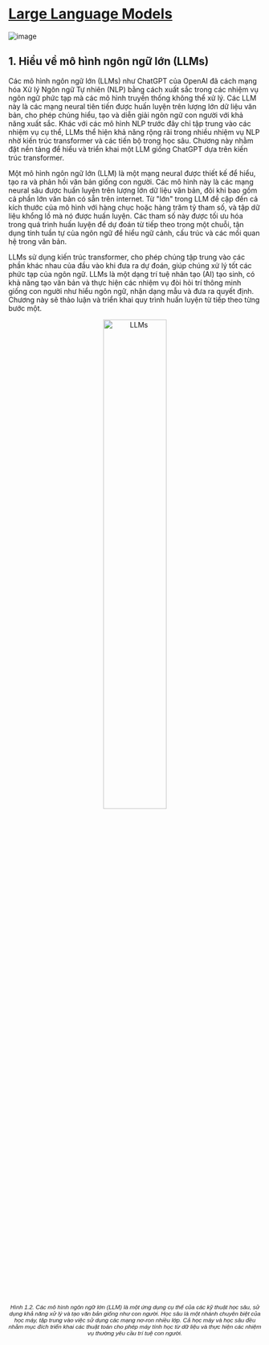 # [Large Language Models](https://www.manning.com/books/build-a-large-language-model-from-scratch)
![image](https://github.com/trunghachi/DLLearning/assets/45091486/269260be-6e47-48c9-a8f7-0bd1a55aa083)


## 1. Hiểu về mô hình ngôn ngữ lớn (LLMs)
Các mô hình ngôn ngữ lớn (LLMs) như ChatGPT của OpenAI đã cách mạng hóa Xử lý Ngôn ngữ Tự nhiên (NLP) bằng cách xuất sắc trong các nhiệm vụ ngôn ngữ phức tạp mà các mô hình truyền thống không thể xử lý. Các LLM này là các mạng neural tiên tiến được huấn luyện trên lượng lớn dữ liệu văn bản, cho phép chúng hiểu, tạo và diễn giải ngôn ngữ con người với khả năng xuất sắc. Khác với các mô hình NLP trước đây chỉ tập trung vào các nhiệm vụ cụ thể, LLMs thể hiện khả năng rộng rãi trong nhiều nhiệm vụ NLP nhờ kiến trúc transformer và các tiến bộ trong học sâu. Chương này nhằm đặt nền tảng để hiểu và triển khai một LLM giống ChatGPT dựa trên kiến trúc transformer.

Một mô hình ngôn ngữ lớn (LLM) là một mạng neural được thiết kế để hiểu, tạo ra và phản hồi văn bản giống con người. Các mô hình này là các mạng neural sâu được huấn luyện trên lượng lớn dữ liệu văn bản, đôi khi bao gồm cả phần lớn văn bản có sẵn trên internet. Từ "lớn" trong LLM đề cập đến cả kích thước của mô hình với hàng chục hoặc hàng trăm tỷ tham số, và tập dữ liệu khổng lồ mà nó được huấn luyện. Các tham số này được tối ưu hóa trong quá trình huấn luyện để dự đoán từ tiếp theo trong một chuỗi, tận dụng tính tuần tự của ngôn ngữ để hiểu ngữ cảnh, cấu trúc và các mối quan hệ trong văn bản.

LLMs sử dụng kiến trúc transformer, cho phép chúng tập trung vào các phần khác nhau của đầu vào khi đưa ra dự đoán, giúp chúng xử lý tốt các phức tạp của ngôn ngữ. LLMs là một dạng trí tuệ nhân tạo (AI) tạo sinh, có khả năng tạo văn bản và thực hiện các nhiệm vụ đòi hỏi trí thông minh giống con người như hiểu ngôn ngữ, nhận dạng mẫu và đưa ra quyết định. Chương này sẽ thảo luận và triển khai quy trình huấn luyện từ tiếp theo từng bước một.

<div style="text-align:center;">
    <img src="https://media.licdn.com/dms/image/D4E10AQF_Xuqi7XOKVA/image-shrink_800/0/1713776419761?e=1719554400&v=beta&t=d6oC7_APCBlssJi8pZJNFWDdNr_26TE2M6veclgS78A" alt="LLMs"  style="width:50%; height:50%;">
    <p style="font-family: Arial, sans-serif; font-size: smaller; font-style: italic; text-align: center;">Hình 1.2. Các mô hình ngôn ngữ lớn (LLM) là một ứng dụng cụ thể của các kỹ thuật học sâu, sử dụng khả năng xử lý và tạo văn bản giống như con người. Học sâu là một nhánh chuyên biệt của học máy, tập trung vào việc sử dụng các mạng nơ-ron nhiều lớp. Cả học máy và học sâu đều nhằm mục đích triển khai các thuật toán cho phép máy tính học từ dữ liệu và thực hiện các nhiệm vụ thường yêu cầu trí tuệ con người.</p>
</div>
